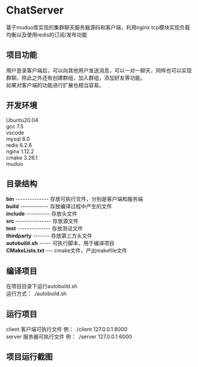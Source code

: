 # ChatServer
基于muduo库实现的集群聊天服务器源码和客户端，利用nginx tcp模块实现负载均衡以及使用redis的订阅/发布功能
## 项目功能
用户登录客户端后，可以向其他用户发送消息，可以一对一聊天，同样也可以实现群聊。除此之外还有创建群组，加入群组，添加好友等功能。  
如果对客户端的功能进行扩展也相当容易。
## 开发环境
Ubuntu20.04  
gcc 7.5  
vscode  
mysql 8.0  
redis 6.2.6  
nginx 1.12.2  
cmake 3.26.1  
muduo  
## 目录结构
**bin** -------------- 存放可执行文件，分别是客户端和服务端  
**build** ------------ 存放编译过程中产生的文件  
**include** ---------- 存放头文件  
**src** --------------- 存放源文件  
**test** -------------- 存放测试文件  
**thirdparty** ------- 存放第三方头文件  
**autobuild.sh** ----- 可执行脚本，用于编译项目  
**CMakeLists.txt** --- cmake文件，产出makefile文件  
## 编译项目
在项目目录下运行autobuild.sh  
运行方式： ./autobuild.sh  
## 运行项目
client  客户端可执行文件 例： ./client 127.0.0.1 8000  
server  服务器可执行文件 例： ./server 127.0.0.1 6000
## 项目运行截图

